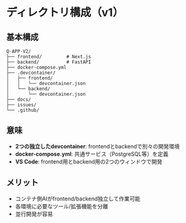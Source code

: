 # ディレクトリ構成（v1）

## 基本構成

```
Q-APP-V2/
├── frontend/         # Next.js
├── backend/          # FastAPI
├── docker-compose.yml
├── .devcontainer/
│   ├── frontend/
│   │   └── devcontainer.json
│   └── backend/
│       └── devcontainer.json
├── docs/
├── issues/
└── .github/
```

## 意味

- **2つの独立したdevcontainer**: frontendとbackendで別々の開発環境
- **docker-compose.yml**: 共通サービス（PostgreSQL等）を定義
- **VS Code**: frontend用とbackend用の2つのウィンドウで開発

## メリット

- コンテナ側AIがfrontend/backend独立して作業可能
- 各環境に必要なツール/拡張機能を分離
- 並行開発が容易